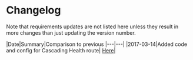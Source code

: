 # Changelog

Note that requirements updates are not listed here unless they result in more changes than just updating the version number.

|Date|Summary|Comparison to previous
|---|---|
|2017-03-14|Added code and config for Cascading Health route| [Here](http://192.168.249.38/skeletons/flask-skeleton-api/commit/5915ed4be42b93d1e8998a54626c632741c5dad7)|
